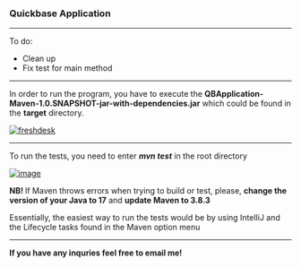 <h3>Quickbase Application</h3>
<hr/>
<p> To do: </p>
<ul>
  <li> Clean up </li>
  <li> Fix test for main method </li>
</ul>
<hr/>
<p> In order to run the program, you have to execute the <strong>QBApplication-Maven-1.0.SNAPSHOT-jar-with-dependencies.jar</strong> which could be found in the <strong>target</strong> directory. </p>
<a href="https://ibb.co/v4kX14x"><img src="https://i.ibb.co/d4DmB40/freshdesk.png" alt="freshdesk" border="0"></a>

<hr/>
<p> To run the tests, you need to enter <strong><em>mvn test</em></strong> in the root directory</p>
<a href="https://ibb.co/ZKWJXdN"><img src="https://i.ibb.co/q9knjBx/image.png" alt="image" border="0"></a>

<br/>

<p> <strong> NB! </strong> If Maven throws errors when trying to build or test, please, <strong>change the version of your Java to 17</strong> and <strong>update Maven to 3.8.3 </strong></p>
<p> Essentially, the easiest way to run the tests would be by using IntelliJ and the Lifecycle tasks found in the Maven option menu</p>
<hr/>
<p><strong> If you have any inquries feel free to email me! </strong></p>
